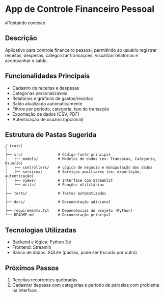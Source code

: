 # App de Controle Financeiro Pessoal

#Testando conexao

## Descrição
Aplicativo para controle financeiro pessoal, permitindo ao usuário registrar receitas, despesas, categorizar transações, visualizar relatórios e acompanhar o saldo.

## Funcionalidades Principais
- Cadastro de receitas e despesas
- Categorias personalizáveis
- Relatórios e gráficos de gastos/receitas
- Saldo atualizado automaticamente
- Filtros por período, categoria, tipo de transação
- Exportação de dados (CSV, PDF)
- Autenticação de usuário (opcional)

## Estrutura de Pastas Sugerida
```
/ (raiz)
│
├── src/                # Código-fonte principal
│   ├── models/         # Modelos de dados (ex: Transacao, Categoria, Usuario)
│   ├── controllers/    # Lógica de negócio e manipulação dos dados
│   ├── services/       # Serviços auxiliares (ex: exportação, autenticação)
│   ├── views/          # Interface com Streamlit
│   └── utils/          # Funções utilitárias
│
├── tests/              # Testes automatizados
│
├── docs/               # Documentação adicional
│
├── requirements.txt    # Dependências do projeto (Python)
└── README.md           # Documentação principal
```

## Tecnologias Utilizadas
- Backend e lógica: Python 3.x
- Frontend: Streamlit
- Banco de dados: SQLite (padrão, pode ser trocado por outro)

## Próximos Passos
1. Receitas recorrentes quebradas
2. Cadastrar depesas com categorias e período de parcelas com problema na interface.